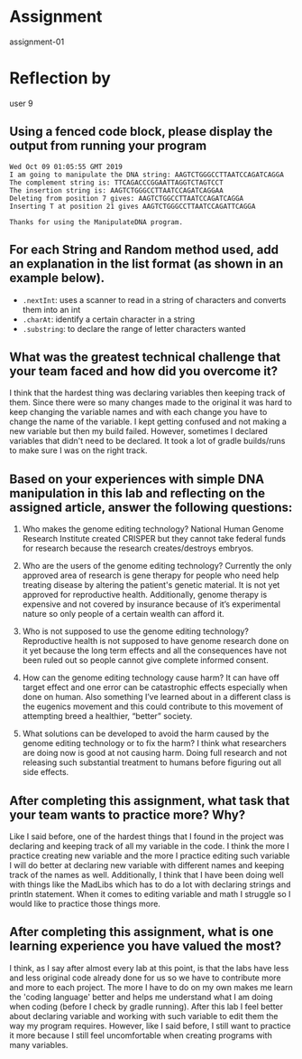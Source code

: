 # Assignment

assignment-01

# Reflection by

user 9

## Using a fenced code block, please display the output from running your program

```
Wed Oct 09 01:05:55 GMT 2019
I am going to manipulate the DNA string: AAGTCTGGGCCTTAATCCAGATCAGGA
The complement string is: TTCAGACCCGGAATTAGGTCTAGTCCT
The insertion string is: AAGTCTGGGCCTTAATCCAGATCAGGAA
Deleting from position 7 gives: AAGTCTGGCCTTAATCCAGATCAGGA
Inserting T at position 21 gives AAGTCTGGGCCTTAATCCAGATTCAGGA

Thanks for using the ManipulateDNA program.
```

## For each String and Random method used, add an explanation in the list format (as shown in an example below).

- `.nextInt`: uses a scanner to read in a string of characters and converts them into an int
- `.charAt`: identify a certain character in a string
- `.substring`: to declare the range of letter characters wanted


## What was the greatest technical challenge that your team faced and how did you overcome it?
I think that the hardest thing was declaring variables then keeping track of them. Since there were so many changes made to the original it was hard to keep changing the variable names and with each change you have to change the name of the variable. I kept getting confused and not making a new variable but then my build failed. However, sometimes I declared variables that didn't need to be declared. It took a lot of gradle builds/runs to make sure I was on the right track.


## Based on your experiences with simple DNA manipulation in this lab and reflecting on the assigned article, answer the following questions:

1. Who makes the genome editing technology?
National Human Genome Research Institute created CRISPER but they cannot take federal funds for research because the research creates/destroys embryos.

2. Who are the users of the genome editing technology?
Currently the only approved area of research is gene therapy for people who need help treating disease by altering the patient's genetic material. It is not yet approved for reproductive health. Additionally, genome therapy is expensive and not covered by insurance because of it’s experimental nature so only people of a certain wealth can afford it.

3. Who is not supposed to use the genome editing technology?
Reproductive health is not supposed to have genome research done on it yet because the long term effects and all the consequences have not been ruled out so people cannot give complete informed consent.

4. How can the genome editing technology cause harm?
It can have off target effect and one error can be catastrophic effects especially when done on human. Also something I’ve learned about in a different class is the eugenics movement and this could contribute to this movement of attempting breed a healthier, “better” society.

5. What solutions can be developed to avoid the harm caused by the genome editing technology or to fix the harm?
I think what researchers are doing now is good at not causing harm. Doing full research and not releasing such substantial treatment to humans before figuring out all side effects.


## After completing this assignment, what task that your team wants to practice more? Why?
Like I said before, one of the hardest things that I found in the project was declaring and keeping track of all my variable in the code. I think the more I practice creating new variable and the more I practice editing such variable I will do better at declaring new variable with different names and keeping track of the names as well. Additionally, I think that I have been doing well with things like the MadLibs which has to do a lot with declaring strings and println statement. When it comes to editing variable and math I struggle so I would like to practice those things more.


## After completing this assignment, what is one learning experience you have valued the most?
I think, as I say after almost every lab at this point, is that the labs have less and less original code already done for us so we have to contribute more and more to each project. The more I have to do on my own makes me learn the 'coding language' better and helps me understand what I am doing when coding (before I check by gradle running). After this lab I feel better about declaring variable and working with such variable to edit them the way my program requires. However, like I said before, I still want to practice it more because I still feel uncomfortable when creating programs with many variables.
